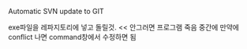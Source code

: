 Automatic SVN update to GIT

exe파일을 레파지토리에 넣고 돌릴것. << 안그러면 프로그램 죽음
중간에 만약에 conflict 나면 command창에서 수정하면 됨